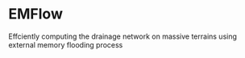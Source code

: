 EMFlow
======

Effciently computing the drainage network on massive terrains using external memory flooding process
